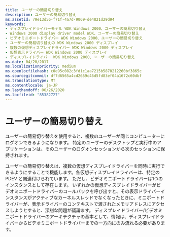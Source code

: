 ```yaml
---
title: ユーザーの簡易切り替え
description: ユーザーの簡易切り替え
ms.assetid: 79e13d56-f71f-4a7d-9069-de4821d29d94
keywords:
- ディスプレイドライバーモデル WDK Windows 2000、ユーザーの簡易切り替え
- Windows 2000 display driver model WDK、ユーザーの簡易切り替え
- ビデオミニポートドライバー WDK Windows 2000、ユーザーの簡易切り替え
- ユーザーの簡易切り替えの WDK Windows 2000 ディスプレイ
- 複数の仮想ディスプレイドライバー WDK Windows 2000 ディスプレイ
- 仮想表示ドライバー WDK Windows 2000 ディスプレイ
- ディスプレイドライバー WDK Windows 2000、ユーザーの簡易切り替え
ms.date: 04/20/2017
ms.localizationpriority: medium
ms.openlocfilehash: c0e95c082c3fd1c1aa7215b5870212260bf3865c
ms.sourcegitcommit: df7d6565a4cd2659c46d5fd83ef04a1672c60dbf
ms.translationtype: MT
ms.contentlocale: ja-JP
ms.lasthandoff: 06/26/2020
ms.locfileid: "85382727"
---
```

# <a name="fast-user-switching"></a>ユーザーの簡易切り替え

ユーザーの簡易切り替えを使用すると、複数のユーザーが同じコンピューターにログオンできるようになります。 特定のユーザーのデスクトップと実行中のアプリケーションは、そのユーザーのログオンセッションから次のセッションに保持されます。

ユーザーの簡易切り替えは、複数の仮想ディスプレイドライバーを同時に実行できるようにすることで機能します。各仮想ディスプレイドライバーは、特定の PDEV と関連付けられています。 ただし、ビデオミニポートドライバーは1つのインスタンスとして存在します。 いずれかの仮想ディスプレイドライバーがビデオミニポートドライバーのコールバックを呼び出すと、その表示ドライバーインスタンスがアクティブなカーネルスレッドでなくなったときに、ミニポートドライバーが、表示ドライバーのコンテキストで渡されたメモリアドレスにアクセスしようとすると、深刻な問題が議論ます。 ディスプレイドライバー/ビデオミニポートドライバーのアーキテクチャの基本として、情報は、ディスプレイドライバーからビデオミニポートドライバーまでの一方向にのみ流れる必要があります。
